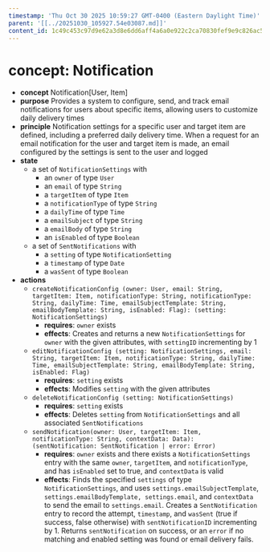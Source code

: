 ```yaml
---
timestamp: 'Thu Oct 30 2025 10:59:27 GMT-0400 (Eastern Daylight Time)'
parent: '[[../20251030_105927.54e03087.md]]'
content_id: 1c49c453c97d9e62a3d8e6dd6aff4a6a0e922c2ca70830fef9e9c826ac521488
---
```


# concept: Notification

* **concept** Notification\[User, Item]
* **purpose** Provides a system to configure, send, and track email notifications for users about specific items, allowing users to customize daily delivery times
* **principle** Notification settings for a specific user and target item are defined, including a preferred daily delivery time. When a request for an email notification for the user and target item is made, an email configured by the settings is sent to the user and logged
* **state**
  * a set of `NotificationSettings` with
    * an `owner` of type `User`
    * an `email` of type `String`
    * a `targetItem` of type `Item`
    * a `notificationType` of type `String`
    * a `dailyTime` of type `Time`
    * a `emailSubject` of type `String`
    * a `emailBody` of type `String`
    * an `isEnabled` of type `Boolean`
  * a set of `SentNotifications` with
    * a `setting` of type `NotificationSetting`
    * a `timestamp` of type `Date`
    * a `wasSent` of type `Boolean`
* **actions**
  * `createNotificationConfig (owner: User, email: String, targetItem: Item, notificationType: String, notificationType: String, dailyTime: Time, emailSubjectTemplate: String, emailBodyTemplate: String, isEnabled: Flag): (setting: NotificationSettings)`
    * **requires**: `owner` exists
    * **effects**: Creates and returns a new `NotificationSettings` for `owner` with the given attributes, with `settingID` incrementing by 1
  * `editNotificationConfig (setting: NotificationSettings, email: String, targetItem: Item, notificationType: String, dailyTime: Time, emailSubjectTemplate: String, emailBodyTemplate: String, isEnabled: Flag)`
    * **requires**: `setting` exists
    * **effects**: Modifies `setting` with the given attributes
  * `deleteNotificationConfig (setting: NotificationSettings)`
    * **requires**: `setting` exists
    * **effects**: Deletes `setting` from `NotificationSettings` and all associated `SentNotifications`
  * `sendNotification(owner: User, targetItem: Item, notificationType: String, contextData: Data): (sentNotification: SentNotification | error: Error)`
    * **requires**: `owner` exists and there exists a `NotificationSettings` entry with the same `owner`, `targetItem`, and `notificationType`, and has `isEnabled` set to true, and `contextData` is valid
    * **effects**: Finds the specified `settings` of type `NotificationSettings`, and uses `settings.emailSubjectTemplate`, `settings.emailBodyTemplate, settings.email`, and `contextData` to send the email to `settings.email`. Creates a `SentNotification` entry to record the attempt, `timestamp`, and `wasSent` (true if success, false otherwise) with `sentNotificationID` incrementing by 1. Returns `sentNotification` on success, or an `error` if no matching and enabled setting was found or email delivery fails.
